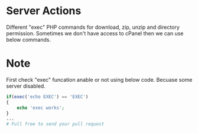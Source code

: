 # Server Actions
Different "exec" PHP commands for download, zip, unzip and directory permission.  Sometimes we don't have access to cPanel then we can use below commands.

# Note
First check "exec" funcation anable or not using below code. Becuase some server disabled.

```php
if(exec('echo EXEC') == 'EXEC')
{
    echo 'exec works';
}
...
# Full free to send your pull request
